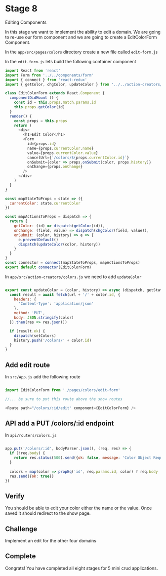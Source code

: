 # Stage 8

Editing Components

In this stage we want to implement the ability to edit a domain. We are going to re-use our form component and we are going to create a EditColorForm Component.

In the `app/src/pages/colors` directory create a new file called `edit-form.js`

In the `edit-form.js` lets build the following container component

``` js
import React from 'react'
import Form from '../../components/form'
import { connect } from 'react-redux'
import { getColor, chgColor, updateColor } from '../../action-creators/colors'

class EditColorForm extends React.Component {
  componentDidMount () {
    const id = this.props.match.params.id
    this.props.getColor(id)
  }
  render() {
    const props = this.props
    return (
      <div>
        <h1>Edit Color</h1>
        <Form  
          id={props.id}
          name={props.currentColor.name}
          value={props.currentColor.value}
          cancelUrl={`/colors/${props.currentColor.id}`}
          onSubmit={color => props.onSubmit(color, props.history)} 
          onChange={props.onChange}
        />
      </div>
    )
  }
}

const mapStateToProps = state => ({
  currentColor: state.currentColor
})

const mapActionsToProps = dispatch => {
  return {
    getColor: (id) => dispatch(getColor(id)),
    onChange: (field, value) => dispatch(chgColor(field, value)),
    onSubmit: (color, history) => e => {
      e.preventDefault() 
      dispatch(updateColor(color, history))
    }
  }
}
const connector = connect(mapStateToProps, mapActionsToProps)
export default connector(EditColorForm)

```

In `app/src/action-creators/colors.js` we need to add `updateColor`

``` js

export const updateColor = (color, history) => async (dispatch, getState) => {
  const result = await fetch(url + '/' + color.id, {
    headers: {
      'Content-Type': 'application/json'
    },
    method: 'PUT',
    body: JSON.stringify(color)
  }).then(res => res.json())

  if (result.ok) {
    dispatch(setColors)
    history.push('/colors/' + color.id)
  }
}

```

## Add edit route

In `src/App.js` add the following route

``` js

import EditColorForm from './pages/colors/edit-form'

//... be sure to put this route above the show routes

<Route path="/colors/:id/edit" component={EditColorForm} />
```

## API add a PUT /colors/:id endpoint

In `api/routers/colors.js`

``` js

app.put('/colors/:id', bodyParser.json(), (req, res) => {
  if (!req.body) { 
    return res.status(500).send({ok: false, message: 'Color Object Required'}) 
  }
  
  colors = map(color => propEq('id', req.params.id, color) ? req.body : color, colors)
  res.send({ok: true})
})

```

## Verify

You should be able to edit your color either the name or the value. Once saved it should redirect to the show page.

## Challenge

Implement an edit for the other four domains

## Complete

Congrats! You have completed all eight stages for 5 mini crud applications.
